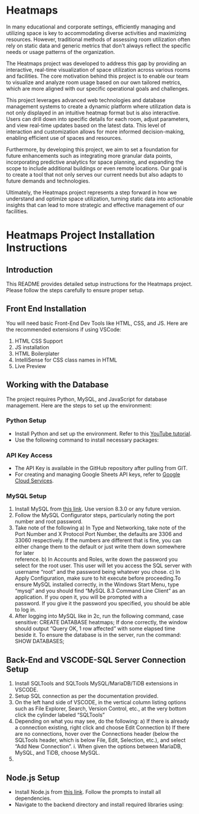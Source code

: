 # Heatmaps
In many educational and corporate settings, efficiently managing and utilizing space is key to accommodating diverse activities and maximizing resources. However, traditional methods of assessing room utilization often rely on static data and generic metrics that don't always reflect the specific needs or usage patterns of the organization.

The Heatmaps project was developed to address this gap by providing an interactive, real-time visualization of space utilization across various rooms and facilities. The core motivation behind this project is to enable our team to visualize and analyze room usage based on our own tailored metrics, which are more aligned with our specific operational goals and challenges.

This project leverages advanced web technologies and database management systems to create a dynamic platform where utilization data is not only displayed in an intuitive heatmap format but is also interactive. Users can drill down into specific details for each room, adjust parameters, and view real-time updates based on the latest data. This level of interaction and customization allows for more informed decision-making, enabling efficient use of spaces and resources.

Furthermore, by developing this project, we aim to set a foundation for future enhancements such as integrating more granular data points, incorporating predictive analytics for space planning, and expanding the scope to include additional buildings or even remote locations. Our goal is to create a tool that not only serves our current needs but also adapts to future demands and technologies.

Ultimately, the Heatmaps project represents a step forward in how we understand and optimize space utilization, turning static data into actionable insights that can lead to more strategic and effective management of our facilities.

# Heatmaps Project Installation Instructions

## Introduction
This README provides detailed setup instructions for the Heatmaps project. Please follow the steps carefully to ensure proper setup.

## Front End Installation
You will need basic Front-End Dev Tools like HTML, CSS, and JS. Here are the recommended extensions if using VSCode:

1. HTML CSS Support
2. JS installation
3. HTML Boilerplater
4. IntelliSense for CSS class names in HTML
5. Live Preview

## Working with the Database
The project requires Python, MySQL, and JavaScript for database management. Here are the steps to set up the environment:

### Python Setup
- Install Python and set up the environment. Refer to this [YouTube tutorial](https://www.youtube.com/watch?v=9o4gDQvVkLU).
- Use the following command to install necessary packages:

### API Key Access
- The API Key is available in the GitHub repository after pulling from GIT.
- For creating and managing Google Sheets API keys, refer to [Google Cloud Services](https://console.cloud.google.com/welcome?project=heatmaps-417802).

### MySQL Setup
1. Install MySQL from [this link](https://dev.mysql.com/downloads/mysql/). Use version 8.3.0 or any future version.
2. Follow the MySQL Configurator steps, particularly noting the port number and root password.
3. Take note of the following
    a) In Type and Networking, take note of the Port Number and X Protocol Port Number, the defaults are 3306 and 33060 respectively. If the numbers are different that is fine, you can either change them to the default or just write them down somewhere for later         
       reference.
    b) In Accounts and Roles, write down the password you select for the root user. This user will let you access the SQL server with username “root” and the password being whatever you chose.
    c) In Apply Configuration, make sure to hit execute before proceeding.To ensure MySQL installed correctly, in the Windows Start Menu, type “mysql” and you should find “MySQL 8.3 Command Line Client” as an application. If you open it, you will be prompted with a     
       password. If you give it the password you specified, you should be able to log in.
4. After logging into MySQL like in 2c, run the following command, case sensitive:
            CREATE DATABASE heatmaps;
   If done correctly, the window should output “Query OK, 1 row affected” with some elapsed time beside it. To ensure the database is in the server, run the command:
            SHOW DATABASES;


## Back-End and VSCODE-SQL Server Connection Setup
1. Install SQLTools and SQLTools MySQL/MariaDB/TiDB extensions in VSCODE.
2. Setup SQL connection as per the documentation provided.
3. On the left hand side of VSCODE, in the vertical column listing options such as File Explorer, Search, Version Control, etc., at the very bottom click the cylinder labeled “SQLTools”
4. Depending on what you may see, do the following:
    a) If there is already a connection existing, right click and choose Edit Connection
    b) If there are no connections, hover over the Connections header (below the SQLTools header, which is below File, Edit, Selection, etc.), and select “Add New Connection”.
        i. When given the options between MariaDB, MySQL, and TiDB, choose MySQL.
5. 






## Node.js Setup
- Install Node.js from [this link](https://nodejs.org/en/download). Follow the prompts to install all dependencies.
- Navigate to the backend directory and install required libraries using:

